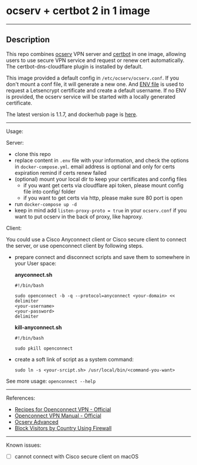 # ocserv + certbot 2 in 1 image

---

## Description

This repo combines [ocserv](https://ocserv.gitlab.io/www/recipes.html) VPN server and [certbot](https://eff-certbot.readthedocs.io/en/stable/using.html#) in one image, allowing users to use secure VPN service and request or renew cert automatically.  The certbot-dns-cloudflare plugin is installed by default.

This image provided a default config in `/etc/ocserv/ocserv.conf`. If you don't mount a conf file, it will generate a new one. And [ENV file](https://github.com/PandaRyshan/ocserv/blob/main/.env) is used to request a Letsencrypt certificate and create a default username. If no ENV is provided, the ocserv service will be started with a locally generated certificate.

The latest version is 1.1.7, and dockerhub page is [here](https://hub.docker.com/r/duckduckio/ocserv).

---

Usage:

Server:

  * clone this repo
  * replace content in `.env` file with your information, and check the options in `docker-compose.yml`. email address is optional and only for certs expiration remind if certs renew failed
  * (optional) mount your local dir to keep your certificates and config files
    * if you want get certs via cloudflare api token, please mount config file into config/ folder
    * if you want to get certs via http, please make sure 80 port is open
  * run `docker-compose up -d`
  * keep in mind add `listen-proxy-proto = true` in your `ocserv.conf` if you want to put ocserv in the back of proxy, like haproxy. 
  
Client:

You could use a Cisco Anyconnect client or Cisco secure client to connect the server, or use openconnect client by following steps.

  * prepare connect and disconnect scripts and save them to somewhere in your User space:

    **anyconnect.sh**

    ```shell
    #!/bin/bash

    sudo openconnect -b -q --protocol=anyconnect <your-domain> << delimiter
    <your-username>
    <your-password>
    delimiter
    ```

    **kill-anyconnect.sh**

    ```shell
    #!/bin/bash

    sudo pkill openconnect
    ```

  * create a soft link of script as a system command:

    ```shell
    sudo ln -s <your-srcipt.sh> /usr/local/bin/<command-you-want>
    ```

See more usage: `openconnect --help`

---

References:
  - [Recipes for Openconnect VPN - Official](https://ocserv.gitlab.io/www/recipes.html)
  - [Openconnect VPN Manual - Official](https://ocserv.gitlab.io/www/manual.html)
  - [Ocserv Advanced](https://www.linuxbabe.com/linux-server/ocserv-openconnect-vpn-advanced)
  - [Block Visitors by Country Using Firewall](https://www.ip2location.com/free/visitor-blocker)

---

Known issues:

* [ ] cannot connect with Cisco secure client on macOS

